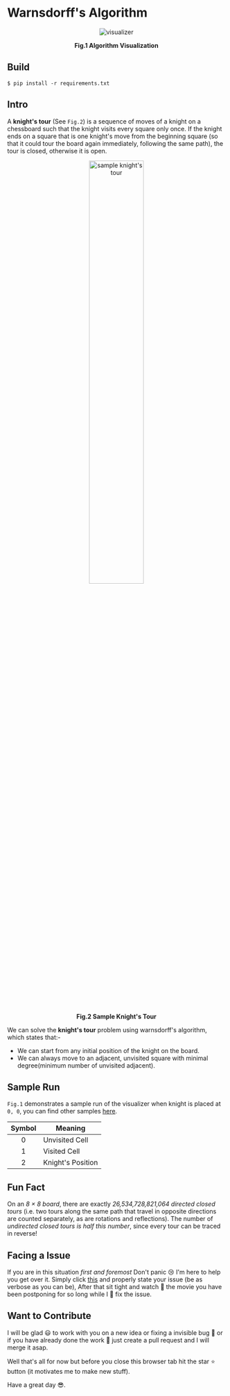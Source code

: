 # Warnsdorff's Algorithm

<div align="center">
  <img src="./.github/visualizer.gif" alt="visualizer" />
  <p align="center">
    <strong>Fig.1 Algorithm Visualization</strong>
  </p>
</div>

## Build

```
$ pip install -r requirements.txt
```

## Intro

A **knight's tour** (See `Fig.2`) is a sequence of moves of a knight on a chessboard such that the knight visits every square only once. If the knight ends on a square that is one knight's move from the beginning square (so that it could tour the board again immediately, following the same path), the tour is closed, otherwise it is open.

<div align="center">
  <img src="./.github/knight-tour.gif" alt="sample knight's tour" width="50%" />
  <p align="center">
    <strong>Fig.2 Sample Knight's Tour</strong>
  </p>
</div>

We can solve the **knight's tour** problem using warnsdorff's algorithm, which states that:-

- We can start from any initial position of the knight on the board.
- We can always move to an adjacent, unvisited square with minimal degree(minimum number of unvisited adjacent).

## Sample Run

`Fig.1` demonstrates a sample run of the visualizer when knight is placed at `0, 0`, you can find other samples [here](#).

| Symbol | Meaning           |
| :----: | ----------------- |
|   0    | Unvisited Cell    |
|   1    | Visited Cell      |
|   2    | Knight's Position |

## Fun Fact

On an _8 × 8 board_, there are exactly _26,534,728,821,064 directed closed tours_ (i.e. two tours along the same path that travel in opposite directions are counted separately, as are rotations and reflections). The number of _undirected closed tours is half this number_, since every tour can be traced in reverse!

## Facing a Issue

If you are in this situation _first and foremost_ Don't panic :cry: I'm here to help you get over it. Simply click [this](https://github.com/yestab335/knights-tour/issues) and properly state your issue (be as verbose as you can be), After that sit tight and watch :movie_camera: the movie you have been postponing for so long while I :construction_worker: fix the issue.

## Want to Contribute

I will be glad :smiley: to work with you on a new idea or fixing a invisible bug :bug: or if you have already done the work :hammer: just create a pull request and I will merge it asap.

Well that's all for now but before you close this browser tab hit the star :star: button (it motivates me to make new stuff).

Have a great day :sunglasses:.